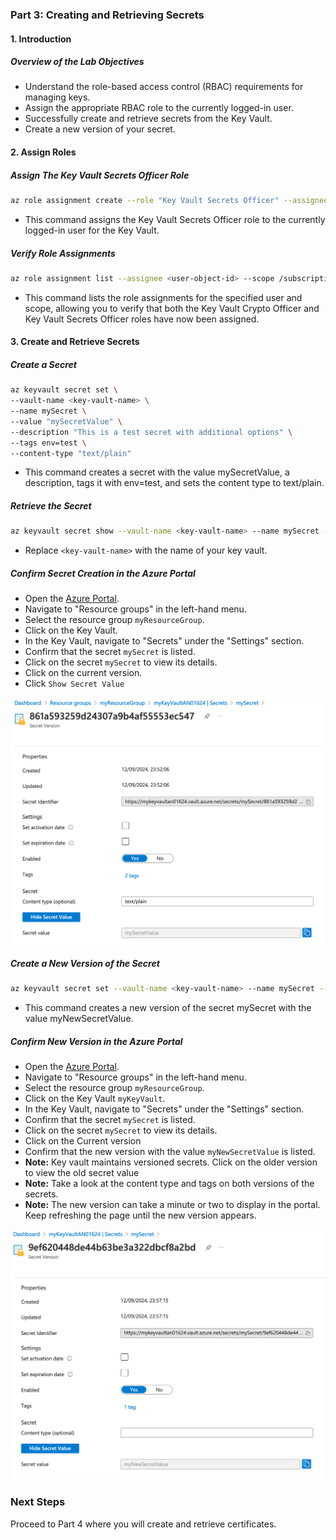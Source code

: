 ### Part 3: Creating and Retrieving Secrets

#### 1. Introduction

##### **Overview of the Lab Objectives**
- Understand the role-based access control (RBAC) requirements for managing keys.
- Assign the appropriate RBAC role to the currently logged-in user.
- Successfully create and retrieve secrets from the Key Vault.
- Create a new version of your secret.

#### 2. Assign Roles

##### Assign The Key Vault Secrets Officer Role

```bash
az role assignment create --role "Key Vault Secrets Officer" --assignee <user-object-id> --scope /subscriptions/<subscription-id>/resourceGroups/myResourceGroup/providers/Microsoft.KeyVault/vaults/<key-vault-name>
```

- This command assigns the Key Vault Secrets Officer role to the currently logged-in user for the Key Vault.

##### Verify Role Assignments

```bash
az role assignment list --assignee <user-object-id> --scope /subscriptions/<subscription-id>/resourceGroups/myResourceGroup/providers/Microsoft.KeyVault/vaults/<key-vault-name> --output table
```

- This command lists the role assignments for the specified user and scope, allowing you to verify that both the Key Vault Crypto Officer and Key Vault Secrets Officer roles have now been assigned.

#### 3. Create and Retrieve Secrets

##### Create a Secret

  ```bash
az keyvault secret set \
  --vault-name <key-vault-name> \
  --name mySecret \
  --value "mySecretValue" \
  --description "This is a test secret with additional options" \
  --tags env=test \
  --content-type "text/plain"
  ```

- This command creates a secret with the value mySecretValue, a description, tags it with env=test, and sets the content type to text/plain.

##### Retrieve the Secret

  ```bash
  az keyvault secret show --vault-name <key-vault-name> --name mySecret --query value
  ```
- Replace `<key-vault-name>` with the name of your key vault.

##### Confirm Secret Creation in the Azure Portal
- Open the [Azure Portal](https://portal.azure.com/).
- Navigate to "Resource groups" in the left-hand menu.
- Select the resource group `myResourceGroup`.
- Click on the Key Vault.
- In the Key Vault, navigate to "Secrets" under the "Settings" section.
- Confirm that the secret `mySecret` is listed.
- Click on the secret `mySecret` to view its details.
- Click on the current version.
- Click `Show Secret Value`

![alt text](images/Part3-a.png)

##### Create a New Version of the Secret

  ```bash
  az keyvault secret set --vault-name <key-vault-name> --name mySecret --value "myNewSecretValue"
  ```
- This command creates a new version of the secret mySecret with the value myNewSecretValue.

##### Confirm New Version in the Azure Portal
- Open the [Azure Portal](https://portal.azure.com/).
- Navigate to "Resource groups" in the left-hand menu.
- Select the resource group `myResourceGroup`.
- Click on the Key Vault `myKeyVault`.
- In the Key Vault, navigate to "Secrets" under the "Settings" section.
- Confirm that the secret `mySecret` is listed.
- Click on the secret `mySecret` to view its details.
- Click on the Current version
- Confirm that the new version with the value `myNewSecretValue` is listed.
- **Note:** Key vault maintains versioned secrets. Click on the older version to view the old secret value
- **Note:** Take a look at the content type and tags on both versions of the secrets.
- **Note:** The new version can take a minute or two to display in the portal. Keep refreshing the page until the new version appears.

![alt text](images/Part3-b.png)

### Next Steps  
Proceed to Part 4 where you will create and retrieve certificates.